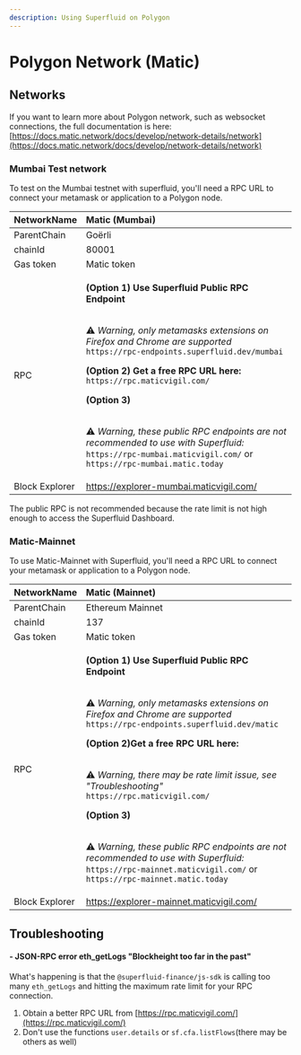 ```yaml
---
description: Using Superfluid on Polygon
---
```


# Polygon Network \(Matic\)

## Networks

If you want to learn more about Polygon network, such as websocket connections, the full documentation is here: [https://docs.matic.network/docs/develop/network-details/network](https://docs.matic.network/docs/develop/network-details/network)

### Mumbai Test network

To test on the Mumbai testnet with superfluid, you'll need a RPC URL to connect your metamask or application to a Polygon node.

<table>
  <thead>
    <tr>
      <th style="text-align:left">NetworkName</th>
      <th style="text-align:left"><b>Matic (Mumbai)</b>
      </th>
    </tr>
  </thead>
  <tbody>
    <tr>
      <td style="text-align:left">ParentChain</td>
      <td style="text-align:left">Go&#xEB;rli</td>
    </tr>
    <tr>
      <td style="text-align:left">chainId</td>
      <td style="text-align:left">80001</td>
    </tr>
    <tr>
      <td style="text-align:left">Gas token</td>
      <td style="text-align:left">Matic token</td>
    </tr>
    <tr>
      <td style="text-align:left">RPC</td>
      <td style="text-align:left">
        <p> <b>(Option 1) Use Superfluid Public RPC Endpoint</b>
        </p>
        <p>
          <br />&#x26A0; <em>Warning, only metamasks extensions on Firefox and Chrome are supported</em>  <code>https://rpc-endpoints.superfluid.dev/mumbai</code>
        </p>
        <p> <b>(Option 2) Get a free RPC URL here:</b>  <code>https://rpc.maticvigil.com/</code>
          <br
          />
        </p>
        <p> <b>(Option 3)</b>
        </p>
        <p>
          <br />&#x26A0; <em>Warning, these public RPC endpoints are not recommended to use with Superfluid:</em>  <code>https://rpc-mumbai.maticvigil.com/</code> or
          <br
          /><code>https://rpc-mumbai.matic.today</code>
        </p>
      </td>
    </tr>
    <tr>
      <td style="text-align:left">Block Explorer</td>
      <td style="text-align:left"><a href="https://explorer-mumbai.maticvigil.com/">https://explorer-mumbai.maticvigil.com/</a>
      </td>
    </tr>
  </tbody>
</table>

The public RPC is not recommended because the rate limit is not high enough to access the Superfluid Dashboard.

### Matic-Mainnet

To use Matic-Mainnet with Superfluid, you'll need a RPC URL to connect your metamask or application to a Polygon node.

<table>
  <thead>
    <tr>
      <th style="text-align:left">NetworkName</th>
      <th style="text-align:left"><b>Matic (Mainnet)</b>
      </th>
    </tr>
  </thead>
  <tbody>
    <tr>
      <td style="text-align:left">ParentChain</td>
      <td style="text-align:left">Ethereum Mainnet</td>
    </tr>
    <tr>
      <td style="text-align:left">chainId</td>
      <td style="text-align:left">137</td>
    </tr>
    <tr>
      <td style="text-align:left">Gas token</td>
      <td style="text-align:left">Matic token</td>
    </tr>
    <tr>
      <td style="text-align:left">RPC</td>
      <td style="text-align:left">
        <p> <b>(Option 1) Use Superfluid Public RPC Endpoint</b>
        </p>
        <p>
          <br />&#x26A0; <em>Warning, only metamasks extensions on Firefox and Chrome are supported</em>  <code>https://rpc-endpoints.superfluid.dev/matic</code>
        </p>
        <p> <b>(Option 2)Get a free RPC URL here:</b>
        </p>
        <p>
          <br />&#x26A0; <em>Warning, there may be rate limit issue, see &quot;Troubleshooting&quot;</em>  <code>https://rpc.maticvigil.com/</code>
        </p>
        <p> <b>(Option 3)</b>
        </p>
        <p>
          <br />&#x26A0; <em>Warning, these public RPC endpoints are not recommended to use with Superfluid:</em>  <code>https://rpc-mainnet.maticvigil.com/</code> or
          <br
          /> <code>https://rpc-mainnet.matic.today</code>
        </p>
      </td>
    </tr>
    <tr>
      <td style="text-align:left">Block Explorer</td>
      <td style="text-align:left"><a href="https://explorer-mainnet.maticvigil.com/">https://explorer-mainnet.maticvigil.com/</a>
      </td>
    </tr>
  </tbody>
</table>

## Troubleshooting

#### - JSON-RPC error eth\_getLogs "Blockheight too far in the past"

What's happening is that the `@superfluid-finance/js-sdk` is calling too many `eth_getLogs` and hitting the maximum rate limit for your RPC connection.

1. Obtain a better RPC URL from [https://rpc.maticvigil.com/](https://rpc.maticvigil.com/)
2. Don't use the functions `user.details` or `sf.cfa.listFlows`\(there may be others as well\)

